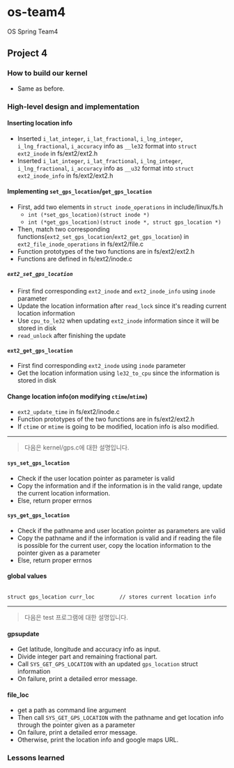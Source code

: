 # os-team4
OS Spring Team4
## Project 4

### How to build our kernel
* Same as before.

### High-level design and implementation
#### Inserting location info
* Inserted `i_lat_integer`, `i_lat_fractional`, `i_lng_integer`, `i_lng_fractional`, `i_accuracy` info as `__le32` format into `struct ext2_inode` in fs/ext2/ext2.h
* Inserted `i_lat_integer`, `i_lat_fractional`, `i_lng_integer`, `i_lng_fractional`, `i_accuracy` info as `__u32` format into `struct ext2_inode_info` in fs/ext2/ext2.h

#### Implementing `set_gps_location`/`get_gps_location`
* First, add two elements in `struct inode_operations` in include/linux/fs.h
  * `int (*set_gps_location)(struct inode *)`
  * `int (*get_gps_location)(struct inode *, struct gps_location *)`
* Then, match two corresponding functions(`ext2_set_gps_location`/`ext2_get_gps_location`) in `ext2_file_inode_operations` in fs/ext2/file.c
* Function prototypes of the two functions are in fs/ext2/ext2.h
* Functions are defined in fs/ext2/inode.c
##### `ext2_set_gps_location`
* First find corresponding `ext2_inode` and `ext2_inode_info` using `inode` parameter
* Update the location information after `read_lock` since it's reading current location information
* Use `cpu_to_le32` when updating `ext2_inode` information since it will be stored in disk
* `read_unlock` after finishing the update

#### `ext2_get_gps_location`
* First find corresponding `ext2_inode` using `inode` parameter
* Get the location information using `le32_to_cpu` since the information is stored in disk

#### Change location info(on modifying `ctime`/`mtime`)
* `ext2_update_time` in fs/ext2/inode.c 
* Function prototypes of the two functions are in fs/ext2/ext2.h
* If `ctime` or `mtime` is going to be modified, location info is also modified.

---

> 다음은 kernel/gps.c에 대한 설명입니다.

#### `sys_set_gps_location`
* Check if the user location pointer as parameter is valid
* Copy the information and if the information is in the valid range, update the current location information.
* Else, return proper errnos

#### `sys_get_gps_location`
* Check if the pathname and user location pointer as parameters are valid
* Copy the pathname and if the information is valid and if reading the file is possible for the current user, copy the location information to the pointer given as a parameter
* Else, return proper errnos

#### global values
<pre><code>
struct gps_location curr_loc        // stores current location info
</code></pre>
---

> 다음은 test 프로그램에 대한 설명입니다.

#### gpsupdate
* Get latitude, longitude and accuracy info as input.
* Divide integer part and remaining fractional part.
* Call `SYS_GET_GPS_LOCATION` with an updated `gps_location` struct information
* On failure, print a detailed error message.

#### file_loc
* get a path as command line argument
* Then call `SYS_GET_GPS_LOCATION` with the pathname and get location info through the pointer given as a parameter
* On failure, print a detailed error message.
* Otherwise, print the location info and google maps URL.

### Lessons learned

